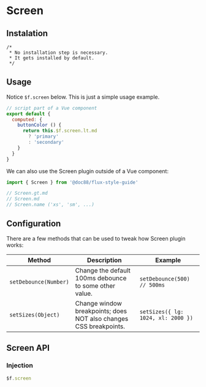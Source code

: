 # Screen

## Instalation

```
/*
 * No installation step is necessary.
 * It gets installed by default.
 */
```

## Usage

Notice `$f.screen` below. This is just a simple usage example.

```js
// script part of a Vue component
export default {
  computed: {
    buttonColor () {
      return this.$f.screen.lt.md
        ? 'primary'
        : 'secondary'
    }
  }
}
```

We can also use the Screen plugin outside of a Vue component:

```js
import { Screen } from '@doc88/flux-style-guide'

// Screen.gt.md
// Screen.md
// Screen.name ('xs', 'sm', ...)

```

## Configuration

There are a few methods that can be used to tweak how Screen plugin works:

| Method                | Description                                                       | Example                            |
|-----------------------|-------------------------------------------------------------------|------------------------------------|
| `setDebounce(Number)` | Change the default 100ms debounce to some other value.            | `setDebounce(500) // 500ms`        |
| `setSizes(Object)`    | Change window breakpoints; does NOT also changes CSS breakpoints. | `setSizes({ lg: 1024, xl: 2000 })` |


## Screen API

### Injection

```js
$f.screen
```
